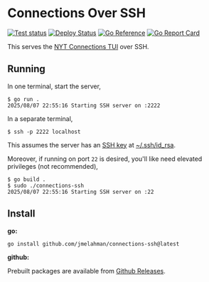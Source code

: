 # Connections Over SSH

[![Test status](https://github.com/jmelahman/connections-ssh/actions/workflows/test.yml/badge.svg)](https://github.com/jmelahman/connections-ssh/actions)
[![Deploy Status](https://github.com/jmelahman/connections-ssh/actions/workflows/release.yml/badge.svg)](https://github.com/jmelahman/connections-ssh/actions)
[![Go Reference](https://pkg.go.dev/badge/github.com/jmelahman/connections-ssh.svg)](https://pkg.go.dev/github.com/jmelahman/connections-ssh)
[![Go Report Card](https://goreportcard.com/badge/github.com/jmelahman/connections-ssh)](https://goreportcard.com/report/github.com/jmelahman/connections-ssh)

This serves the [NYT Connections TUI](https://github.com/jmelahman/connections) over SSH.

## Running

In one terminal, start the server,

```shell
$ go run .
2025/08/07 22:55:16 Starting SSH server on :2222
```

In a separate terminal,

```shell
$ ssh -p 2222 localhost
```

This assumes the server has an [SSH key](https://wiki.archlinux.org/title/SSH_keys) at [~/.ssh/id_rsa](https://github.com/jmelahman/connections-ssh/blob/12b9ba7d3ec6059a349d23ea85e7b948b16517a1/main.go#L32).

Moreover, if running on port `22` is desired, you'll like need elevated privileges (not recommended),

```shell
$ go build .
$ sudo ./connections-ssh
2025/08/07 22:55:16 Starting SSH server on :22
```

## Install

**go:**

```shell
go install github.com/jmelahman/connections-ssh@latest
```

**github:**

Prebuilt packages are available from [Github Releases](https://github.com/jmelahman/connections-ssh/releases).
